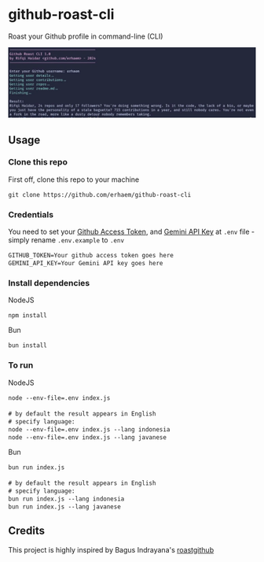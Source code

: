 # github-roast-cli

Roast your Github profile in command-line (CLI)

<img src="img/example-usage.webp"/>

## Usage

### Clone this repo

First off, clone this repo to your machine

```
git clone https://github.com/erhaem/github-roast-cli
```

### Credentials

You need to set your <a href="https://github.com/settings/tokens">Github Access Token</a>, and <a href="https://aistudio.google.com/app/apikey">Gemini API Key</a> at `.env` file - simply rename `.env.example` to `.env`

```
GITHUB_TOKEN=Your github access token goes here
GEMINI_API_KEY=Your Gemini API key goes here
```

### Install dependencies

NodeJS

```
npm install
```

Bun

```
bun install
```

### To run

NodeJS

```
node --env-file=.env index.js

# by default the result appears in English
# specify language:
node --env-file=.env index.js --lang indonesia
node --env-file=.env index.js --lang javanese
```

Bun

```
bun run index.js

# by default the result appears in English
# specify language:
bun run index.js --lang indonesia
bun run index.js --lang javanese
```

## Credits

This project is highly inspired by Bagus Indrayana's <a href="https://github.com/bagusindrayana/roastgithub">roastgithub</a>
